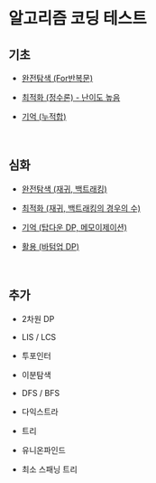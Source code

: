# 알고리즘 코딩 테스트

## 기초

- [완전탐색 (For반복문)](1.md)

- [최적화 (정수론) - 난이도 높음](2.md)

- [기억 (누적합)](3.md)


<br/>

## 심화

- [완전탐색 (재귀, 백트래킹)](4.md)

- [최적화 (재귀, 백트래킹의 경우의 수)](5.md)

- [기억 (탑다운 DP, 메모이제이션)](6.md)

- [활용 (바텀업 DP)](7.md)

<br/>

## 추가

- 2차원 DP

- LIS / LCS

- 투포인터

- 이분탐색

- DFS / BFS

- 다익스트라

- 트리

- 유니온파인드

- 최소 스패닝 트리

<br/>
